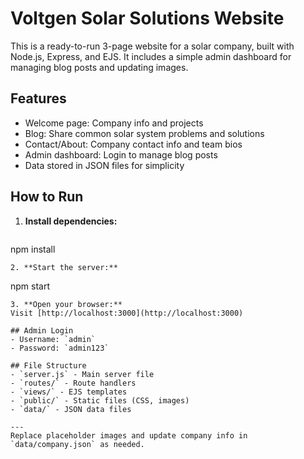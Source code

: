 # Voltgen Solar Solutions Website

This is a ready-to-run 3-page website for a solar company, built with Node.js, Express, and EJS. It includes a simple admin dashboard for managing blog posts and updating images.

## Features
- Welcome page: Company info and projects
- Blog: Share common solar system problems and solutions
- Contact/About: Company contact info and team bios
- Admin dashboard: Login to manage blog posts
- Data stored in JSON files for simplicity

## How to Run

1. **Install dependencies:**
   ```
npm install
   ```
2. **Start the server:**
   ```
npm start
   ```
3. **Open your browser:**
   Visit [http://localhost:3000](http://localhost:3000)

## Admin Login
- Username: `admin`
- Password: `admin123`

## File Structure
- `server.js` - Main server file
- `routes/` - Route handlers
- `views/` - EJS templates
- `public/` - Static files (CSS, images)
- `data/` - JSON data files

---
Replace placeholder images and update company info in `data/company.json` as needed.
